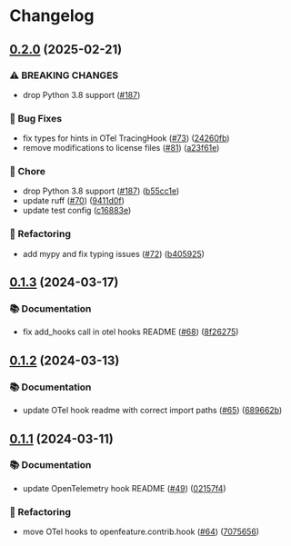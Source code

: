 # Changelog

## [0.2.0](https://github.com/open-feature/python-sdk-contrib/compare/openfeature-hooks-opentelemetry/v0.1.3...openfeature-hooks-opentelemetry/v0.2.0) (2025-02-21)


### ⚠ BREAKING CHANGES

* drop Python 3.8 support ([#187](https://github.com/open-feature/python-sdk-contrib/issues/187))

### 🐛 Bug Fixes

* fix types for hints in OTel TracingHook ([#73](https://github.com/open-feature/python-sdk-contrib/issues/73)) ([24260fb](https://github.com/open-feature/python-sdk-contrib/commit/24260fb519d18590d82e9aae1cf824b9e6ca7f17))
* remove modifications to license files ([#81](https://github.com/open-feature/python-sdk-contrib/issues/81)) ([a23f61e](https://github.com/open-feature/python-sdk-contrib/commit/a23f61e1c14c70e45a4bce4a014d5599813f1d28))


### 🧹 Chore

* drop Python 3.8 support ([#187](https://github.com/open-feature/python-sdk-contrib/issues/187)) ([b55cc1e](https://github.com/open-feature/python-sdk-contrib/commit/b55cc1e0f823d05a330c12af6861dbd3bec69c3a))
* update ruff ([#70](https://github.com/open-feature/python-sdk-contrib/issues/70)) ([9411d0f](https://github.com/open-feature/python-sdk-contrib/commit/9411d0f578238037b3c508faf8f23fe35a374b6c))
* update test config ([c16883e](https://github.com/open-feature/python-sdk-contrib/commit/c16883eb06b870b3a8fa4821492f48291208336b))


### 🔄 Refactoring

* add mypy and fix typing issues ([#72](https://github.com/open-feature/python-sdk-contrib/issues/72)) ([b405925](https://github.com/open-feature/python-sdk-contrib/commit/b4059255045cdb7054a35bc338207e23c42ce068))

## [0.1.3](https://github.com/open-feature/python-sdk-contrib/compare/openfeature-hooks-opentelemetry/v0.1.2...openfeature-hooks-opentelemetry/v0.1.3) (2024-03-17)


### 📚 Documentation

* fix add_hooks call in otel hooks README ([#68](https://github.com/open-feature/python-sdk-contrib/issues/68)) ([8f26275](https://github.com/open-feature/python-sdk-contrib/commit/8f26275a1504086effeb1ca92817671bf9ac27ff))

## [0.1.2](https://github.com/open-feature/python-sdk-contrib/compare/openfeature-hooks-opentelemetry/v0.1.1...openfeature-hooks-opentelemetry/v0.1.2) (2024-03-13)


### 📚 Documentation

* update OTel hook readme with correct import paths ([#65](https://github.com/open-feature/python-sdk-contrib/issues/65)) ([689662b](https://github.com/open-feature/python-sdk-contrib/commit/689662b59ac6117314d707322f26ab4f7b216cc0))

## [0.1.1](https://github.com/open-feature/python-sdk-contrib/compare/openfeature-hooks-opentelemetry-v0.1.0...openfeature-hooks-opentelemetry/v0.1.1) (2024-03-11)


### 📚 Documentation

* update OpenTelemetry hook README ([#49](https://github.com/open-feature/python-sdk-contrib/issues/49)) ([02157f4](https://github.com/open-feature/python-sdk-contrib/commit/02157f447ac7b4dfd7ceced3c6808cf512c680f0))


### 🔄 Refactoring

* move OTel hooks to openfeature.contrib.hook ([#64](https://github.com/open-feature/python-sdk-contrib/issues/64)) ([7075656](https://github.com/open-feature/python-sdk-contrib/commit/707565669cfaf134fe445d54c26e0643756f7f8c))
